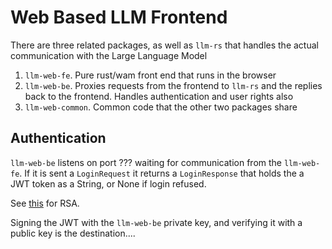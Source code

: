 # Web Based LLM Frontend

There are three related packages, as well as `llm-rs` that handles the actual communication with the Large Language Model

1. `llm-web-fe`.  Pure rust/wam front end that runs in the browser
2. `llm-web-be`.  Proxies requests from the frontend to `llm-rs` and the replies back to the frontend.  Handles authentication and user rights also
3. `llm-web-common`.  Common code that the other two packages share

## Authentication

`llm-web-be` listens on port ??? waiting for communication from the `llm-web-fe`.
If it is sent a `LoginRequest` it returns a `LoginResponse` that holds the a JWT token as a String, or None if login refused.

See [this](https://github.com/RustCrypto/RSA) for RSA.

Signing the JWT with the `llm-web-be` private key, and verifying it with a public key is the destination....


